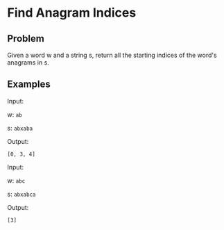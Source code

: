 # Find Anagram Indices
## Problem

Given a word w and a string s, return all the starting indices of the word's anagrams in s.

## Examples

Input:

w: `ab`

s: `abxaba`

Output:

`[0, 3, 4]`


Input:

w: `abc`

s: `abxabca`

Output:

`[3]`